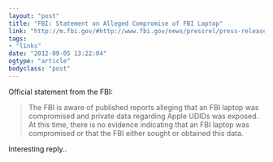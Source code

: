 ```yaml
---
layout: "post"
title: "FBI: Statement on Alleged Compromise of FBI Laptop"
link: "http://m.fbi.gov/#http://www.fbi.gov/news/pressrel/press-releases/statement-on-alleged-compromise-of-fbi-laptop"
tags: 
- "links"
date: "2012-09-05 13:22:04"
ogtype: "article"
bodyclass: "post"
---
```


Official statement from the FBI:

> The FBI is aware of published reports alleging that an FBI laptop was compromised and private data regarding Apple UDIDs was exposed. At this time, there is no evidence indicating that an FBI laptop was compromised or that the FBI either sought or obtained this data.

Interesting reply..